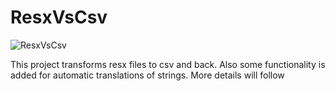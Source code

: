 # ResxVsCsv
![ResxVsCsv](https://github.com/user-attachments/assets/c670a2f8-0366-4381-84ab-5e106245bb88)

This project transforms resx files to csv and back. Also some functionality is added for automatic translations of strings.
More details will follow
